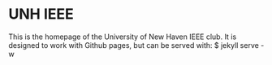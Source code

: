 UNH IEEE
========

This is the homepage of the University of New Haven IEEE club.
It is designed to work with Github pages, but can be served with:
    $ jekyll serve -w
